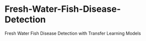 # Fresh-Water-Fish-Disease-Detection
Fresh Water Fish Disease Detection with Transfer Learning Models
